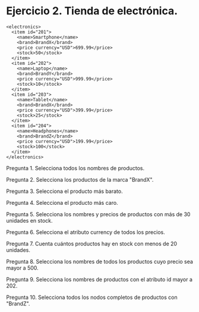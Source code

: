 # Ejercicio 2. Tienda de electrónica.
```
<electronics>
  <item id="201">
    <name>Smartphone</name>
    <brand>BrandX</brand>
    <price currency="USD">699.99</price>
    <stock>50</stock>
  </item>
  <item id="202">
    <name>Laptop</name>
    <brand>BrandY</brand>
    <price currency="USD">999.99</price>
    <stock>10</stock>
  </item>
  <item id="203">
    <name>Tablet</name>
    <brand>BrandX</brand>
    <price currency="USD">399.99</price>
    <stock>25</stock>
  </item>
  <item id="204">
    <name>Headphones</name>
    <brand>BrandZ</brand>
    <price currency="USD">199.99</price>
    <stock>100</stock>
  </item>
</electronics>
```

Pregunta 1. Selecciona todos los nombres de productos.

Pregunta 2. Selecciona los productos de la marca "BrandX".

Pregunta 3. Selecciona el producto más barato.

Pregunta 4. Selecciona el producto más caro.

Pregunta 5. Selecciona los nombres y precios de productos con más de 30 unidades en stock.

Pregunta 6. Selecciona el atributo currency de todos los precios.

Pregunta 7. Cuenta cuántos productos hay en stock con menos de 20 unidades.

Pregunta 8. Selecciona los nombres de todos los productos cuyo precio sea mayor a 500.

Pregunta 9. Selecciona los nombres de productos con el atributo id mayor a 202.

Pregunta 10. Selecciona todos los nodos completos de productos con "BrandZ".
